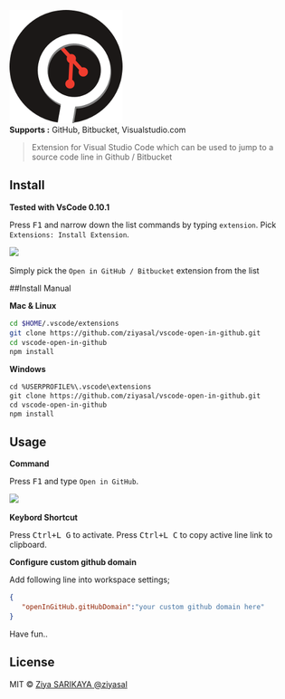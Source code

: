 ![vscode-open-in-github](images/icon_200.png?raw=true "Open in GitHub / Bitbucket / visualstudio.com")  
**Supports :** GitHub, Bitbucket, Visualstudio.com

> Extension for Visual Studio Code which can be used to jump to a source code line in Github / Bitbucket

## Install

**Tested with VsCode 0.10.1**  

Press <kbd>F1</kbd> and narrow down the list commands by typing `extension`. Pick `Extensions: Install Extension`.

![](https://raw.githubusercontent.com/ziyasal/vscode-open-in-github/master/screenshots/install.png)

Simply pick the `Open in GitHub / Bitbucket` extension from the list

##Install Manual

**Mac & Linux**
```sh
cd $HOME/.vscode/extensions
git clone https://github.com/ziyasal/vscode-open-in-github.git
cd vscode-open-in-github
npm install
```

**Windows**
```
cd %USERPROFILE%\.vscode\extensions
git clone https://github.com/ziyasal/vscode-open-in-github.git
cd vscode-open-in-github
npm install
```

## Usage

**Command**  

Press <kbd>F1</kbd> and type `Open in GitHub`.

![](https://raw.githubusercontent.com/ziyasal/vscode-open-in-github/master/screenshots/open-in-github.png)


**Keybord Shortcut**  

 Press <kbd>Ctrl+L G</kbd> to activate.
 Press <kbd>Ctrl+L C</kbd> to copy active line link to clipboard.
 
 **Configure custom github domain**  
 
 Add following line into workspace settings; 
 ```json
{
	"openInGitHub.gitHubDomain":"your custom github domain here"
}
```  
Have fun..

## License

MIT © [Ziya SARIKAYA @ziyasal](https://github.com/ziyasal)
